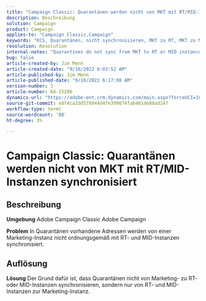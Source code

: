 ```yaml
---
title: "Campaign Classic: Quarantänen werden nicht von MKT mit RT/MID-Instanzen synchronisiert"
description: Beschreibung
solution: Campaign
product: Campaign
applies-to: "Campaign Classic,Campaign"
keywords: "KCS, Quarantänen, nicht synchronisieren, MKT zu RT, MKT zu MID, Instanzen"
resolution: Resolution
internal-notes: "Quarantines do not sync from MKT to RT or MID instances"
bug: false
article-created-by: Jim Menn
article-created-date: "9/16/2022 6:03:52 AM"
article-published-by: Jim Menn
article-published-date: "9/16/2022 6:17:08 AM"
version-number: 3
article-number: KA-15286
dynamics-url: "https://adobe-ent.crm.dynamics.com/main.aspx?forceUCI=1&pagetype=entityrecord&etn=knowledgearticle&id=64033d55-8535-ed11-9db1-0022480866ad"
source-git-commit: e8f4ca2dd578944d4fe399074fab461de88ad247
workflow-type: tm+mt
source-wordcount: '88'
ht-degree: 3%

---
```


# Campaign Classic: Quarantänen werden nicht von MKT mit RT/MID-Instanzen synchronisiert

## Beschreibung


<b>Umgebung</b>
Adobe Campaign Classic Adobe Campaign

<b>Problem</b>
In Quarantänen vorhandene Adressen werden von einer Marketing-Instanz nicht ordnungsgemäß mit RT- und MID-Instanzen synchronisiert.


## Auflösung


<b>Lösung</b>
Der Grund dafür ist, dass Quarantänen nicht von Marketing- zu RT- oder MID-Instanzen synchronisieren, sondern nur von RT- und MID-Instanzen zur Marketing-Instanz.
